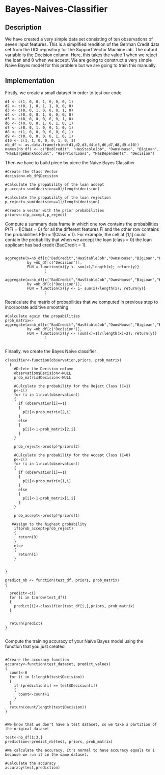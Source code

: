 # Bayes-Naives-Classifier
## Description
We have created a very simple data set consisting of ten observations of seven input features. This is a simplified rendition of the German Credit data set from the UCI repository for the Support Vector Machine lab. The output variable is the Decision column. Here, this takes the value 1 when we reject the loan and 0 when we accept. We are going to construct a very simple Naïve Bayes model for this problem but we are going to train this manually.

## Implementation

Firstly, we create a small dataset in order to test our code

```
d1 <- c(1, 0, 0, 1, 0, 0, 0, 1)
d2 <- c(0, 1, 0, 1, 1, 0, 0, 0)
d3 <- c(0, 0, 1, 0, 0, 0, 1, 0)
d4 <- c(0, 0, 0, 1, 0, 0, 0, 0)
d5 <- c(0, 0, 0, 0, 0, 0, 1, 0)
d6 <- c(0, 0, 0, 1, 0, 1, 0, 1)
d7 <- c(0, 0, 1, 0, 0, 1, 0, 1)
d8 <- c(1, 0, 0, 0, 0, 0, 0, 1)
d9 <- c(0, 0, 0, 0, 0, 1, 0, 1)
d10 <- c(1, 1, 0, 0, 0, 1, 0, 1)
nb_df <- as.data.frame(rbind(d1,d2,d3,d4,d5,d6,d7,d8,d9,d10))
names(nb_df) <- c("BadCredit", "HasStableJob", "OwnsHouse", "BigLoan",
"HasLargeBankAccount", "HasPriorLoans", "HasDependents", "Decision")
```
Then we have to build piece by piece the Naive Bayes Classifier

```
#Create the Class Vector
decision<-nb_df$Decision

#Calculate the propability of the loan accept
p_accept<-sum(decision==0)/length(decision)

#calculate the propability of the loan rejection
p_reject<-sum(decision==1)/length(decision)

#Create a vector with the prior probabilities
priors<-c(p_accept,p_reject)

```
Compute a summary data frame in which one row contains the probabilities P(Fi = 1|Class = 0) for all the different features Fi and the
other row contains the probabilities P(Fi = 1|Class = 1). For example, the cell at [1,1] could contain the probability that when we accept the loan (class = 0) the loan applicant has bad credit (BadCredit = 1).

```

aggregate(x=nb_df[c("BadCredit","HasStableJob","OwnsHouse","BigLoan","HasLargeBankAccount","HasPriorLoans","HasDependents")],
          by =nb_df[c("Decision")],
          FUN = function(x){y <- sum(x)/length(x); return(y)}
                  )
                  
aggregate(x=nb_df[c("BadCredit","HasStableJob","OwnsHouse","BigLoan","HasLargeBankAccount","HasPriorLoans","HasDependents")],
          by =nb_df[c("Decision")],
          FUN = function(x){y <- 1- sum(x)/length(x); return(y)}
                  )

```

Recalculate the matrix of probabilities that we computed in previous step to incorporate additive smoothing.

```
#Calculate again the propabilities
prob_matrix<-aggregate(x=nb_df[c("BadCredit","HasStableJob","OwnsHouse","BigLoan","HasLargeBankAccount","HasPriorLoans","HasDependents")],
          by =nb_df[c("Decision")],
          FUN = function(x){y <- (sum(x)+1)/(length(x)+2); return(y)}
                  )


```

Finaally, we create the Bayes Naive classifier

```
classifier<-function(observation,priors, prob_matrix)
  {
    #Delete the Decision column
    observation$Decision<-NULL
    prob_matrix$Decision<-NULL
    
    #Culculate the probability for the Reject Class (C=1)
    p<-c()
    for (i in 1:ncol(observation))
    {
      if (observation[i]==1)
      {
        p[i]<-prob_matrix[2,i]
      }
      else
      {
        p[i]<-1-prob_matrix[2,i]
      }
    } 
    
    prob_reject<-prod(p)*priors[2]
    
    #Culculate the probability for the Accept Class (C=0)
    p<-c()
    for (i in 1:ncol(observation))
    {
      if (observation[i]==1)
      {
        p[i]<-prob_matrix[1,i]
      }
      else
      {
        p[i]<-1-prob_matrix[1,i]
      }
    } 
    
    prob_accept<-prod(p)*priors[1]
   
   #Assign to the highest probability 
    if(prob_accept>prob_reject)
    {
      return(0) 
    }
    else
    {
      return(1)
    }
    
    
}

predict_nb <- function(test_df, priors, prob_matrix) 
{

  predict<-c()
  for (i in 1:nrow(test_df))
  {
    predict[i]<-classifier(test_df[i,],priors, prob_matrix)
  }


  return(predict)
}


```

Compute the training accuracy of your Naïve Bayes model using the function that you just created

```

#Creare the accuracy function
accuracy<-function(test_dataset, predict_values)
{
  count<-0
  for (i in 1:length(test$Decision))
  {
    if (prediction[i] == test$Decision[i])
    {
      count<-count+1
    }
  }
  return(count/length(test$Decision))
}


#We know that we don't have a test dataset, so we take a partition of the original dataset

test<-nb_df[1:3,]
prediction<-predict_nb(test, priors, prob_matrix)

#We calculate the accuracy. It's normal to have accuracy equals to 1 because we run it in the same dataset.

#Calculate the accuracy
accuracy(test,prediction)

```
